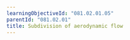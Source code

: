 ```yaml
---
learningObjectiveId: "081.02.01.05"
parentId: "081.02.01"
title: Subdivision of aerodynamic flow
---
```

